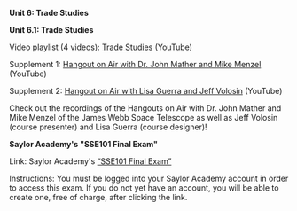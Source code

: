 **Unit 6: Trade Studies** <span id="6"></span>  
  
**Unit 6.1: Trade Studies**  

Video playlist (4 videos): [Trade Studies](https://www.youtube.com/watch?list=PLMrpXL7ZxXYVn1mcfXgSJWGYVTJuRaZxS&v=AlnYvHJ-GPM) (YouTube)  
 
Supplement 1: [Hangout on Air with Dr. John Mather and Mike Menzel](https://youtu.be/hXRrkmBkplM) (YouTube)  

Supplement 2: [Hangout on Air with Lisa Guerra and Jeff Volosin](https://youtu.be/mpk_7TQmURg) (YouTube)  

Check out the recordings of the Hangouts on Air with Dr. John Mather
and Mike Menzel of the James Webb Space Telescope as well as Jeff Volosin (course presenter) and
Lisa Guerra (course designer)!  
  
**Saylor Academy's "SSE101 Final Exam"** <span id="7"></span>

Link: Saylor Academy's [“SSE101 Final
Exam”](http://school.saylor.org/mod/quiz/view.php?id=1908)

Instructions: You must be logged into your Saylor Academy account in
order to access this exam. If you do not yet have an account, you will
be able to create one, free of charge, after clicking the link.


